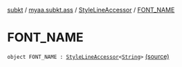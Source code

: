 [subkt](../../index.md) / [myaa.subkt.ass](../index.md) / [StyleLineAccessor](index.md) / [FONT_NAME](./-f-o-n-t_-n-a-m-e.md)

# FONT_NAME

`object FONT_NAME : `[`StyleLineAccessor`](index.md)`<`[`String`](https://kotlinlang.org/api/latest/jvm/stdlib/kotlin/-string/index.html)`>` [(source)](https://github.com/Myaamori/SubKt/blob/0.1.10/src/main/kotlin/myaa/subkt/ass/parser.kt#L501)